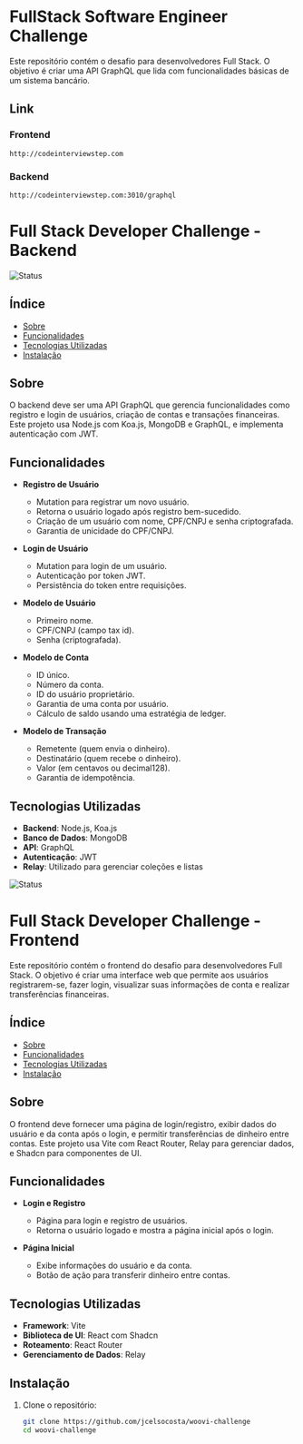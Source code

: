 # FullStack Software Engineer Challenge

Este repositório contém o desafio para desenvolvedores Full Stack. O objetivo é criar uma API GraphQL que lida com funcionalidades básicas de um sistema bancário.

## Link
  ### Frontend
    http://codeinterviewstep.com

  ### Backend
    http://codeinterviewstep.com:3010/graphql

# Full Stack Developer Challenge - Backend

![Status](https://img.shields.io/badge/status-finalizado-blue)

## Índice

- [Sobre](#sobre)
- [Funcionalidades](#funcionalidades)
- [Tecnologias Utilizadas](#tecnologias-utilizadas)
- [Instalação](#instalação)

## Sobre

O backend deve ser uma API GraphQL que gerencia funcionalidades como registro e login de usuários, criação de contas e transações financeiras. Este projeto usa Node.js com Koa.js, MongoDB e GraphQL, e implementa autenticação com JWT.

## Funcionalidades

- **Registro de Usuário**
  - Mutation para registrar um novo usuário.
  - Retorna o usuário logado após registro bem-sucedido.
  - Criação de um usuário com nome, CPF/CNPJ e senha criptografada.
  - Garantia de unicidade do CPF/CNPJ.

- **Login de Usuário**
  - Mutation para login de um usuário.
  - Autenticação por token JWT.
  - Persistência do token entre requisições.

- **Modelo de Usuário**
  - Primeiro nome.
  - CPF/CNPJ (campo tax id).
  - Senha (criptografada).

- **Modelo de Conta**
  - ID único.
  - Número da conta.
  - ID do usuário proprietário.
  - Garantia de uma conta por usuário.
  - Cálculo de saldo usando uma estratégia de ledger.

- **Modelo de Transação**
  - Remetente (quem envia o dinheiro).
  - Destinatário (quem recebe o dinheiro).
  - Valor (em centavos ou decimal128).
  - Garantia de idempotência.

## Tecnologias Utilizadas

- **Backend**: Node.js, Koa.js
- **Banco de Dados**: MongoDB
- **API**: GraphQL
- **Autenticação**: JWT
- **Relay**: Utilizado para gerenciar coleções e listas

![Status](https://img.shields.io/badge/status-finalizado-blue)

# Full Stack Developer Challenge - Frontend

Este repositório contém o frontend do desafio para desenvolvedores Full Stack. O objetivo é criar uma interface web que permite aos usuários registrarem-se, fazer login, visualizar suas informações de conta e realizar transferências financeiras.


## Índice

- [Sobre](#sobre)
- [Funcionalidades](#funcionalidades)
- [Tecnologias Utilizadas](#tecnologias-utilizadas)
- [Instalação](#instalação)

## Sobre

O frontend deve fornecer uma página de login/registro, exibir dados do usuário e da conta após o login, e permitir transferências de dinheiro entre contas. Este projeto usa Vite com React Router, Relay para gerenciar dados, e Shadcn para componentes de UI.

## Funcionalidades

- **Login e Registro**
  - Página para login e registro de usuários.
  - Retorna o usuário logado e mostra a página inicial após o login.

- **Página Inicial**
  - Exibe informações do usuário e da conta.
  - Botão de ação para transferir dinheiro entre contas.

## Tecnologias Utilizadas

- **Framework**: Vite
- **Biblioteca de UI**: React com Shadcn
- **Roteamento**: React Router
- **Gerenciamento de Dados**: Relay

## Instalação

1. Clone o repositório:
   ```bash
   git clone https://github.com/jcelsocosta/woovi-challenge
   cd woovi-challenge
